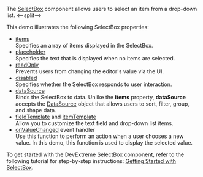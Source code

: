 The [SelectBox](/Documentation/ApiReference/UI_Components/dxSelectBox/) component allows users to select an item from a drop-down list.
<--split-->

This demo illustrates the following  SelectBox properties:

- [items](/Documentation/ApiReference/UI_Components/dxSelectBox/Configuration/#items)    
Specifies an array of items displayed in the SelectBox.
- [placeholder](/Documentation/ApiReference/UI_Components/dxSelectBox/Configuration/#placeholder)       
Specifies the text that is displayed when no items are selected.
- [readOnly](/Documentation/ApiReference/UI_Components/dxSelectBox/Configuration/#readOnly)     
Prevents users from changing the editor's value via the UI.
- [disabled](/Documentation/ApiReference/UI_Components/dxSelectBox/Configuration/#disabled)        
Specifies whether the SelectBox responds to user interaction.
- [dataSource](/Documentation/ApiReference/UI_Components/dxSelectBox/Configuration/#dataSource)        
Binds the SelectBox to data. Unlike the **items** property, **dataSource** accepts the [DataSource](/Documentation/ApiReference/Data_Layer/DataSource/) object that allows users to sort, filter, group, and shape data.
- [fieldTemplate](/Documentation/ApiReference/UI_Components/dxSelectBox/Configuration/#fieldTemplate) and [itemTemplate](/Documentation/ApiReference/UI_Components/dxSelectBox/Configuration/#itemTemplate)       
Allow you to customize the text field and drop-down list items.
- [onValueChanged](/Documentation/ApiReference/UI_Components/dxSelectBox/Configuration/#onValueChanged) event handler      
Use this function to perform an action when a user chooses a new value. In this demo, this function is used to display the selected value.

To get started with the DevExtreme SelectBox component, refer to the following tutorial for step-by-step instructions: [Getting Started with SelectBox](/Documentation/Guide/UI_Components/SelectBox/Getting_Started_with_SelectBox/).